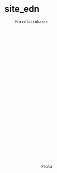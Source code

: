 # site_edn





   







         MarcelaLinhares

































                     Paula 
